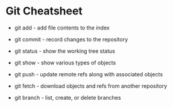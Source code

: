 Git Cheatsheet
==============

- git add     - add file contents to the index
- git commit  - record changes to the repository

- git status  - show the working tree status
- git show    - show various types of objects

- git push    - update remote refs along with associated objects
- git fetch   - download objects and refs from another repository

- git branch  - list, create, or delete branches

